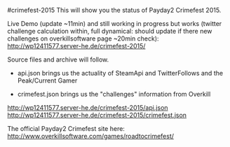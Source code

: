 #crimefest-2015
This will show you the status of Payday2 Crimefest 2015.

Live Demo (update ~11min) and still working in progress but works (twitter challenge calculation within, full dynamical: should update if there new challenges on overkillsoftware page ~20min check): 
http://wp12411577.server-he.de/crimefest-2015/
 

Source files and archive will follow.

- api.json 
brings us the actuality of SteamApi and TwitterFollows and the Peak/Current Gamer 

- crimefest.json
brings us the "challenges" information from Overkill

http://wp12411577.server-he.de/crimefest-2015/api.json
http://wp12411577.server-he.de/crimefest-2015/crimefest.json




The official Payday2 Crimefest site here: http://www.overkillsoftware.com/games/roadtocrimefest/
